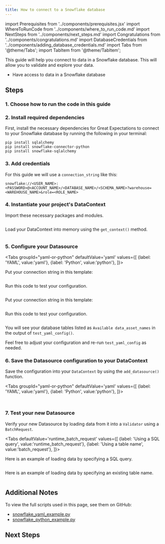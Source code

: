 ```yaml
---
title: How to connect to a Snowflake database
---
```

import Prerequisites from '../components/prerequisites.jsx'
import WhereToRunCode from '../components/where_to_run_code.md'
import NextSteps from '../components/next_steps.md'
import Congratulations from '../components/congratulations.md'
import DatabaseCredentials from '../components/adding_database_credentials.md'
import Tabs from '@theme/Tabs';
import TabItem from '@theme/TabItem';

This guide will help you connect to data in a Snowflake database.
This will allow you to validate and explore your data.

<Prerequisites>

- Have access to data in a Snowflake database

</Prerequisites>

## Steps

### 1. Choose how to run the code in this guide

<WhereToRunCode />

### 2. Install required dependencies

First, install the necessary dependencies for Great Expectations to connect to your Snowflake database by running the following in your terminal:

```console
pip install sqlalchemy
pip install snowflake-connector-python
pip install snowflake-sqlalchemy
```

### 3. Add credentials

<DatabaseCredentials />

For this guide we will use a `connection_string` like this:

```
snowflake://<USER_NAME>:<PASSWORD>@<ACCOUNT_NAME>/<DATABASE_NAME>/<SCHEMA_NAME>?warehouse=<WAREHOUSE_NAME>&role=<ROLE_NAME>
```   

### 4. Instantiate your project's DataContext

Import these necessary packages and modules.

```python file=../../../../tests/integration/docusaurus/connecting_to_your_data/database/snowflake_yaml_example.py#L3-L6
```

Load your DataContext into memory using the `get_context()` method.

```python file=../../../../tests/integration/docusaurus/connecting_to_your_data/database/snowflake_yaml_example.py#L17
```

### 5. Configure your Datasource

<Tabs
  groupId="yaml-or-python"
  defaultValue='yaml'
  values={[
  {label: 'YAML', value:'yaml'},
  {label: 'Python', value:'python'},
  ]}>
  <TabItem value="yaml">

Put your connection string in this template:

```python file=../../../../tests/integration/docusaurus/connecting_to_your_data/database/snowflake_yaml_example.py#L19-L33
```
Run this code to test your configuration.
```python file=../../../../tests/integration/docusaurus/connecting_to_your_data/database/snowflake_yaml_example.py#L42
```

</TabItem>
<TabItem value="python">

Put your connection string in this template:

```python file=../../../../tests/integration/docusaurus/connecting_to_your_data/database/snowflake_python_example.py#L19-L36
```
Run this code to test your configuration.
```python file=../../../../tests/integration/docusaurus/connecting_to_your_data/database/snowflake_python_example.py#L42
```

</TabItem>
</Tabs>

You will see your database tables listed as `Available data_asset_names` in the output of `test_yaml_config()`.

Feel free to adjust your configuration and re-run `test_yaml_config` as needed.

### 6. Save the Datasource configuration to your DataContext

Save the configuration into your `DataContext` by using the `add_datasource()` function.

<Tabs
  groupId="yaml-or-python"
  defaultValue='yaml'
  values={[
  {label: 'YAML', value:'yaml'},
  {label: 'Python', value:'python'},
  ]}>
  <TabItem value="yaml">

```python file=../../../../tests/integration/docusaurus/connecting_to_your_data/database/snowflake_yaml_example.py#L44
```

</TabItem>
<TabItem value="python">

```python file=../../../../tests/integration/docusaurus/connecting_to_your_data/database/snowflake_python_example.py#L44
```

</TabItem>
</Tabs>

### 7. Test your new Datasource

Verify your new Datasource by loading data from it into a `Validator` using a `BatchRequest`.

<Tabs
  defaultValue='runtime_batch_request'
  values={[
  {label: 'Using a SQL query', value:'runtime_batch_request'},
  {label: 'Using a table name', value:'batch_request'},
  ]}>
  <TabItem value="runtime_batch_request">

Here is an example of loading data by specifying a SQL query.

```python file=../../../../tests/integration/docusaurus/connecting_to_your_data/database/snowflake_yaml_example.py#L47-L61
```

  </TabItem>

  <TabItem value="batch_request">

Here is an example of loading data by specifying an existing table name.

```python file=../../../../tests/integration/docusaurus/connecting_to_your_data/database/snowflake_python_example.py#L67-L78
```

  </TabItem>
</Tabs>

<Congratulations />

## Additional Notes

To view the full scripts used in this page, see them on GitHub:

- [snowflake_yaml_example.py](https://github.com/great-expectations/great_expectations/blob/develop/tests/integration/docusaurus/connecting_to_your_data/database/snowflake_yaml_example.py)
- [snowflake_python_example.py](https://github.com/great-expectations/great_expectations/blob/develop/tests/integration/docusaurus/connecting_to_your_data/database/snowflake_python_example.py)

## Next Steps

<NextSteps />
